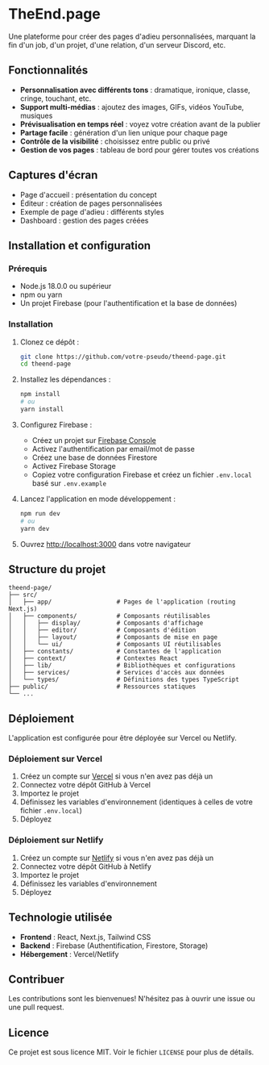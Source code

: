 # TheEnd.page

Une plateforme pour créer des pages d'adieu personnalisées, marquant la fin d'un job, d'un projet, d'une relation, d'un serveur Discord, etc.

## Fonctionnalités

- **Personnalisation avec différents tons** : dramatique, ironique, classe, cringe, touchant, etc.
- **Support multi-médias** : ajoutez des images, GIFs, vidéos YouTube, musiques
- **Prévisualisation en temps réel** : voyez votre création avant de la publier
- **Partage facile** : génération d'un lien unique pour chaque page
- **Contrôle de la visibilité** : choisissez entre public ou privé
- **Gestion de vos pages** : tableau de bord pour gérer toutes vos créations

## Captures d'écran

- Page d'accueil : présentation du concept
- Éditeur : création de pages personnalisées
- Exemple de page d'adieu : différents styles
- Dashboard : gestion des pages créées

## Installation et configuration

### Prérequis

- Node.js 18.0.0 ou supérieur
- npm ou yarn
- Un projet Firebase (pour l'authentification et la base de données)

### Installation

1. Clonez ce dépôt :
   ```bash
   git clone https://github.com/votre-pseudo/theend-page.git
   cd theend-page
   ```

2. Installez les dépendances :
   ```bash
   npm install
   # ou
   yarn install
   ```

3. Configurez Firebase :
   - Créez un projet sur [Firebase Console](https://console.firebase.google.com/)
   - Activez l'authentification par email/mot de passe
   - Créez une base de données Firestore
   - Activez Firebase Storage
   - Copiez votre configuration Firebase et créez un fichier `.env.local` basé sur `.env.example`

4. Lancez l'application en mode développement :
   ```bash
   npm run dev
   # ou
   yarn dev
   ```

5. Ouvrez [http://localhost:3000](http://localhost:3000) dans votre navigateur

## Structure du projet

```
theend-page/
├── src/
│   ├── app/                  # Pages de l'application (routing Next.js)
│   ├── components/           # Composants réutilisables
│   │   ├── display/          # Composants d'affichage
│   │   ├── editor/           # Composants d'édition
│   │   ├── layout/           # Composants de mise en page
│   │   └── ui/               # Composants UI réutilisables
│   ├── constants/            # Constantes de l'application
│   ├── context/              # Contextes React
│   ├── lib/                  # Bibliothèques et configurations
│   ├── services/             # Services d'accès aux données
│   └── types/                # Définitions des types TypeScript
├── public/                   # Ressources statiques
└── ...
```

## Déploiement

L'application est configurée pour être déployée sur Vercel ou Netlify.

### Déploiement sur Vercel

1. Créez un compte sur [Vercel](https://vercel.com) si vous n'en avez pas déjà un
2. Connectez votre dépôt GitHub à Vercel
3. Importez le projet
4. Définissez les variables d'environnement (identiques à celles de votre fichier `.env.local`)
5. Déployez

### Déploiement sur Netlify

1. Créez un compte sur [Netlify](https://netlify.com) si vous n'en avez pas déjà un
2. Connectez votre dépôt GitHub à Netlify
3. Importez le projet
4. Définissez les variables d'environnement
5. Déployez

## Technologie utilisée

- **Frontend** : React, Next.js, Tailwind CSS
- **Backend** : Firebase (Authentification, Firestore, Storage)
- **Hébergement** : Vercel/Netlify

## Contribuer

Les contributions sont les bienvenues! N'hésitez pas à ouvrir une issue ou une pull request.

## Licence

Ce projet est sous licence MIT. Voir le fichier `LICENSE` pour plus de détails.
